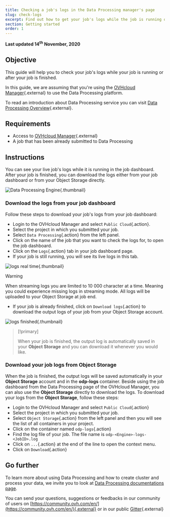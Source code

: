 ```yaml
---
title: Checking a job's logs in the Data Processing manager's page
slug: check-logs
excerpt: Find out how to get your job's logs while the job is running or after it is finished in the Data Processing page in the manager
section: Getting started
order: 1
---
```


**Last updated 14<sup>th</sup> November, 2020**

## Objective

This guide will help you to check your job's logs while your job is running or after your job is finished. 

In this guide, we are assuming that you're using the [OVHcloud Manager](https://ca.ovh.com/auth/?action=gotomanager){.external} to use the Data Processing platform.

To read an introduction about Data Processing service you can visit [Data Processing Overview](../overview){.external}.

## Requirements 

- Access to [OVHcloud Manager]( https://ca.ovh.com/auth/?action=gotomanager){.external}
- A job that has been already submitted to Data Processing

## Instructions

You can see your live job's logs while it is running in the job dashboard. After your job is finished, you can download the logs either from your job dashboard or from your Object Storage directly. 

![Data Processing Engine](images/dataprocessingmanager.png){.thumbnail}

### Download the logs from your job dashboard

Follow these steps to download your job's logs from your job dashboard: 

- Login to the OVHcloud Manager and select `Public Cloud`{.action}.
- Select the project in which you submitted your job. 
- Select `Data Processing`{.action} from the left panel. 
- Click on the name of the job that you want to check the logs for, to open the job dashboard.
- Click on the `Logs`{.action} tab in your job dashboard page. 
- If your job is still running, you will see its live logs in this tab.

![logs real time](images/realtimelogs.png){.thumbnail}

>[!warning]
>
> When streaming logs you are limited to 10 000 character at a time. Meaning you could experience missing logs in streaming mode. All logs will be uploaded to your Object Storage at job end.
>

- If your job is already finished, click on `Download logs`{.action} to download the output logs of your job from your Object Storage account. 

![logs finished](images/logs-finished.png){.thumbnail}

>[!primary]
>
> When your job is finished, the output log is automatically saved in your **Object Storage** and you can download it whenever you would like. 

### Download your job logs from Object Storage

When the job is finished, the output logs will be saved automatically in your **Object Storage** account and in the **odp-logs** container. Beside using the job dashboard from the Data Processing page of the OVHcloud Manager, you can also use the **Object Storage** directly to download the logs. To download your logs from the **Object Storage**, follow these steps: 

- Login to the OVHcloud Manager and select `Public Cloud`{.action}
- Select the project in which you submitted your job. 
- Select `Object Storage`{.action} from the left panel and then you will see the list of all containers in your project. 
- Click on the container named `odp-logs`{.action}
- Find the log file of your job. The file name is `odp-<Engine>-logs-<JobID>.log`
- Click on `...`{.action} at the end of the line to open the context menu. 
- Click on `Download`{.action}

## Go further

To learn more about using Data Processing and how to create cluster and process your data, we invite you to look at [Data Processing documentations page](../).

You can send your questions, suggestions or feedbacks in our community of users on [https://community.ovh.com/en/](https://community.ovh.com/en/){.external} or in our public [Gitter](https://gitter.im/ovh/data-processing){.external}

